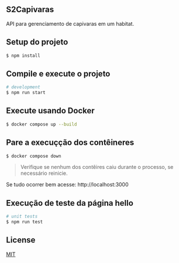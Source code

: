 ## S2Capivaras

API para gerenciamento de capivaras em um habitat.

## Setup do projeto

```bash
$ npm install
```

## Compile e execute o projeto

```bash
# development
$ npm run start
```

## Execute usando Docker

```bash
$ docker compose up --build
```

## Pare a execuçção dos contêineres 

```bash
$ docker compose down
```

> Verifique se nenhum dos contêires caiu durante o processo, se necessário reinicie.

Se tudo ocorrer bem acesse: http://localhost:3000

## Execução de teste da página hello

```bash
# unit tests
$ npm run test
```

## License

[MIT](https://github.com/yorranan/capivaras-api/blob/main/LICENSE)
